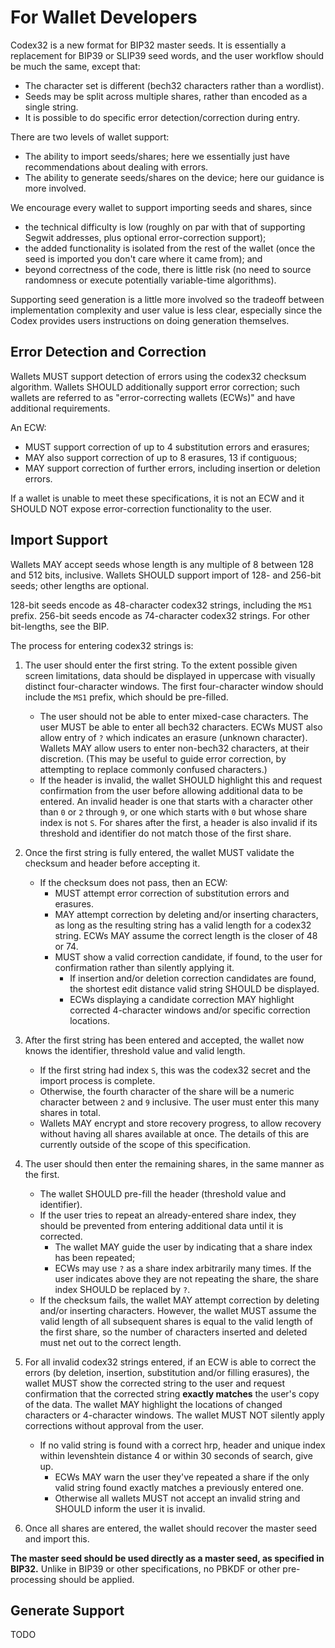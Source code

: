 # For Wallet Developers

Codex32 is a new format for BIP32 master seeds. It is essentially a replacement for
BIP39 or SLIP39 seed words, and the user workflow should be much the same, except
that:

* The character set is different (bech32 characters rather than a wordlist).
* Seeds may be split across multiple shares, rather than encoded as a single string.
* It is possible to do specific error detection/correction during entry.

There are two levels of wallet support:

* The ability to import seeds/shares; here we essentially just have recommendations about dealing with errors.
* The ability to generate seeds/shares on the device; here our guidance is more involved.

We encourage every wallet to support importing seeds and shares, since
* the technical difficulty is low (roughly on par with that of supporting Segwit addresses, plus optional error-correction support);
* the added functionality is isolated from the rest of the wallet (once the seed is imported you don't care where it came from); and
* beyond correctness of the code, there is little risk (no need to source randomness or execute potentially variable-time algorithms).

Supporting seed generation is a little more involved so the tradeoff between
implementation complexity and user value is less clear, especially since the
Codex provides users instructions on doing generation themselves.

## Error Detection and Correction

Wallets MUST support detection of errors using the codex32 checksum algorithm.
Wallets SHOULD additionally support error correction; such wallets are referred to as "error-correcting wallets (ECWs)" and have additional requirements.

An ECW:

* MUST support correction of up to 4 substitution errors and erasures;
* MAY also support correction of up to 8 erasures, 13 if contiguous;
* MAY support correction of further errors, including insertion or deletion errors.

If a wallet is unable to meet these specifications, it is not an ECW and it SHOULD NOT expose error-correction functionality to the user.

## Import Support

Wallets MAY accept seeds whose length is any multiple of 8 between 128 and 512 bits, inclusive.
Wallets SHOULD support import of 128- and 256-bit seeds; other lengths are optional.

128-bit seeds encode as 48-character codex32 strings, including the `MS1` prefix.
256-bit seeds encode as 74-character codex32 strings. For other bit-lengths, see the BIP.

The process for entering codex32 strings is:

1. The user should enter the first string. To the extent possible given screen limitations, data should be displayed in uppercase with visually distinct four-character windows. The first four-character window should include the `MS1` prefix, which should be pre-filled.
   * The user should not be able to enter mixed-case characters. The user MUST be able to enter all bech32 characters. ECWs MUST also allow entry of `?` which indicates an erasure (unknown character). Wallets MAY allow users to enter non-bech32 characters, at their discretion. (This may be useful to guide error correction, by attempting to replace commonly confused characters.)
   * If the header is invalid, the wallet SHOULD highlight this and request confirmation from the user before allowing additional data to be entered. An invalid header is one that starts with a character other than `0` or `2` through `9`, or one which starts with `0` but whose share index is not `S`. For shares after the first, a header is also invalid if its threshold and identifier do not match those of the first share.
1. Once the first string is fully entered, the wallet MUST validate the checksum and header before accepting it.
   * If the checksum does not pass, then an ECW:
      * MUST attempt error correction of substitution errors and erasures.
      * MAY attempt correction by deleting and/or inserting characters, as long as the resulting string has a valid length for a codex32 string. ECWs MAY assume the correct length is the closer of 48 or 74.
      * MUST show a valid correction candidate, if found, to the user for confirmation rather than silently applying it.
         * If insertion and/or deletion correction candidates are found, the shortest edit distance valid string SHOULD be displayed.
         * ECWs displaying a candidate correction MAY highlight corrected 4-character windows and/or specific correction locations.
1. After the first string has been entered and accepted, the wallet now knows the identifier, threshold value and valid length.
   * If the first string had index `S`, this was the codex32 secret and the import process is complete.
   * Otherwise, the fourth character of the share will be a numeric character between `2` and `9` inclusive. The user must enter this many shares in total.
   * Wallets MAY encrypt and store recovery progress, to allow recovery without having all shares available at once. The details of this are currently outside of the scope of this specification.
1. The user should then enter the remaining shares, in the same manner as the first.
   * The wallet SHOULD pre-fill the header (threshold value and identifier).
   * If the user tries to repeat an already-entered share index, they should be prevented from entering additional data until it is corrected.
      * The wallet MAY guide the user by indicating that a share index has been repeated;
      * ECWs may use `?` as a share index arbitrarily many times. If the user indicates above they are not repeating the share, the share index SHOULD be replaced by `?`.
   * If the checksum fails, the wallet MAY attempt correction by deleting and/or inserting characters. However, the wallet MUST assume the valid length of all subsequent shares is equal to the valid length of the first share, so the number of characters inserted and deleted must net out to the correct length.
1. For all invalid codex32 strings entered, if an ECW is able to correct the errors (by deletion, insertion, substitution and/or filling erasures), the wallet MUST show the corrected string to the user and request confirmation that the corrected string **exactly matches** the user's copy of the data. The wallet MAY highlight the locations of changed characters or 4-character windows. The wallet MUST NOT silently apply corrections without approval from the user.
   * If no valid string is found with a correct hrp, header and unique index within levenshtein distance 4 or within 30 seconds of search, give up.
      * ECWs MAY warn the user they've repeated a share if the only valid string found exactly matches a previously entered one.
      * Otherwise all wallets MUST not accept an invalid string and SHOULD inform the user it is invalid. 

1. Once all shares are entered, the wallet should recover the master seed and import this.

**The master seed should be used directly as a master seed, as specified in BIP32.**
Unlike in BIP39 or other specifications, no PBKDF or other pre-processing should be applied.

## Generate Support

TODO


